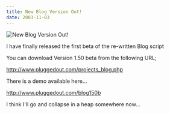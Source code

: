 ```yaml
---
title: New Blog Version Out!
date: 2003-11-03
---
```


![New Blog Version Out!](https://source.unsplash.com/Pll7AP6NFpY/1600x900)

I have finally released the first beta of the re-written Blog script 

You can download Version 1.50 beta from the following URL;

http://www.pluggedout.com/projects_blog.php

There is a demo available here...

http://www.pluggedout.com/blog150b

I think I'll go and collapse in a heap somewhere now...